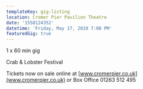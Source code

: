 ```yaml
---
templateKey: gig-listing
location: Cromer Pier Pavilion Theatre
date: '1558124352'
datetime: 'Friday, May 17, 2019 7:00 PM'
featuredGig: true
---
```

1 x 60 min gig

Crab & Lobster Festival

Tickets now on sale online at [www.cromerpier.co.uk](www.cromerpier.co.uk) or Box Office 01263 512 495
